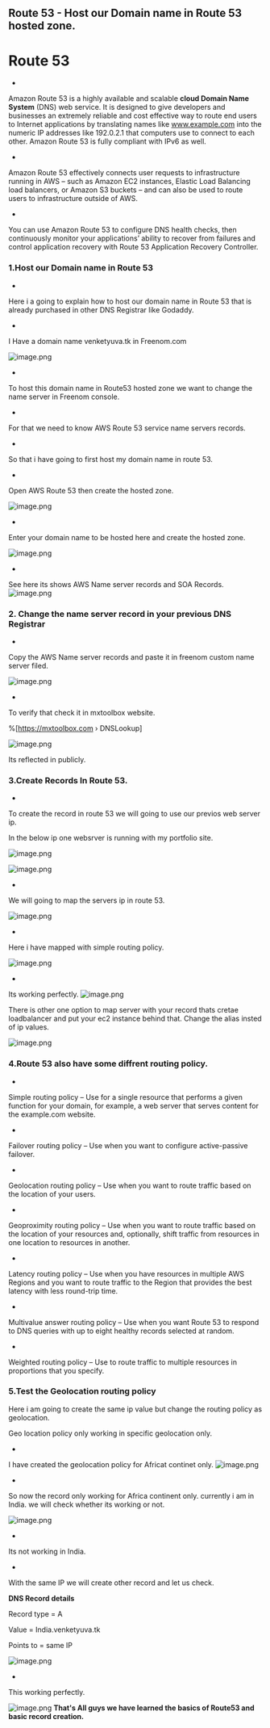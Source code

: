 ## Route 53 - Host our Domain name in Route 53 hosted zone.

# Route 53


- 
Amazon Route 53 is a highly available and scalable **cloud Domain Name System** (DNS) web service. It is designed to give developers and businesses an extremely reliable and cost effective way to route end users to Internet applications by translating names like www.example.com into the numeric IP addresses like 192.0.2.1 that computers use to connect to each other. Amazon Route 53 is fully compliant with IPv6 as well.


- 
Amazon Route 53 effectively connects user requests to infrastructure running in AWS – such as Amazon EC2 instances, Elastic Load Balancing load balancers, or Amazon S3 buckets – and can also be used to route users to infrastructure outside of AWS. 


- 
You can use Amazon Route 53 to configure DNS health checks, then continuously monitor your applications’ ability to recover from failures and control application recovery with Route 53 Application Recovery Controller.


### 1.Host our Domain name in Route 53 


- 
Here i a going to explain how to host our domain name in Route 53 that is already purchased in other DNS Registrar like Godaddy.


- 
I Have a domain name venketyuva.tk in Freenom.com


![image.png](https://cdn.hashnode.com/res/hashnode/image/upload/v1629639015080/C4W3knGv4.png)


- 
To host this domain name in Route53 hosted zone we want to change the name server in Freenom console.


- 
For that we need to know AWS Route 53 service name servers records.


- 
So that i have going to first host my domain name in route 53.


- 
Open AWS Route 53 then create the hosted zone.

![image.png](https://cdn.hashnode.com/res/hashnode/image/upload/v1629639245642/-EWQAbRH0.png)


- 
Enter your domain name to be hosted here and create the hosted zone.

![image.png](https://cdn.hashnode.com/res/hashnode/image/upload/v1629639280809/Sz3O3U4R-.png)


- 
See here its shows AWS Name server records and SOA Records.
![image.png](https://cdn.hashnode.com/res/hashnode/image/upload/v1629639337453/Sk-QieFmm.png)

### 2. Change the name server record in your previous DNS Registrar
- 
Copy the AWS Name server records and paste it in freenom custom name server filed.

![image.png](https://cdn.hashnode.com/res/hashnode/image/upload/v1629639462703/1PQ949KP9.png)


- 
To verify that check it in mxtoolbox website.

%[https://mxtoolbox.com › DNSLookup]




![image.png](https://cdn.hashnode.com/res/hashnode/image/upload/v1629640173075/klkiXsv4w.png)


> 
Its reflected in publicly.

### 3.Create Records In Route 53.


- 
To create the record in route 53 we will going to use our previos web server ip.


> 
In the below ip one websrver is running with my portfolio site.

![image.png](https://cdn.hashnode.com/res/hashnode/image/upload/v1629641475935/xpYBBX1ge.png)



![image.png](https://cdn.hashnode.com/res/hashnode/image/upload/v1629641504175/bHOZNU6sh.png)

- 
We will going  to map the servers ip in route 53.


![image.png](https://cdn.hashnode.com/res/hashnode/image/upload/v1629641606904/ucYQle-pj.png)


- 
Here i have mapped with simple routing policy.

![image.png](https://cdn.hashnode.com/res/hashnode/image/upload/v1629641621177/TPobY6XiSW.png)

- 
Its working perfectly.
![image.png](https://cdn.hashnode.com/res/hashnode/image/upload/v1629641644952/HK-HHQt5Y.png)




> 
There  is other one option to map server with your record thats cretae loadbalancer and put your ec2 instance behind that. Change the alias insted of ip values.

![image.png](https://cdn.hashnode.com/res/hashnode/image/upload/v1629642786089/fFRO4MNxp.png)

### 4.Route 53 also have some diffrent routing policy.


- 
Simple routing policy – Use for a single resource that performs a given function for your domain, for example, a web server that serves content for the example.com website.


- 
Failover routing policy – Use when you want to configure active-passive failover.


- 
Geolocation routing policy – Use when you want to route traffic based on the location of your users.


- 
Geoproximity routing policy – Use when you want to route traffic based on the location of your resources and, optionally, shift traffic from resources in one location to resources in another.


- 
Latency routing policy – Use when you have resources in multiple AWS Regions and you want to route traffic to the Region that provides the best latency with less round-trip time.


- 
Multivalue answer routing policy – Use when you want Route 53 to respond to DNS queries with up to eight healthy records selected at random.


- 
Weighted routing policy – Use to route traffic to multiple resources in proportions that you specify.

### 5.Test the Geolocation routing policy

Here i am going to create the same ip value but change the routing policy as geolocation.


> 
Geo location policy only working in specific geolocation only.


- 
I have created the geolocation policy for Africat continet only.
![image.png](https://cdn.hashnode.com/res/hashnode/image/upload/v1629645617943/W2BWol039.png)


- 
So now the record only working for Africa continent only. currently i am in India.
we will check whether its working or not.


![image.png](https://cdn.hashnode.com/res/hashnode/image/upload/v1629645751437/MlgRgRrz2.png)

- 
Its not working in India.


- 
With the same IP we will create other record and let us check.

**DNS Record details**

> 
Record type = A

> 
Value = India.venketyuva.tk

> 
Points to = same IP


![image.png](https://cdn.hashnode.com/res/hashnode/image/upload/v1629645829995/aHwBFdz6i.png)

- 
This working perfectly.

![image.png](https://cdn.hashnode.com/res/hashnode/image/upload/v1629646627220/FAekAgV8M.png)
**That's All guys we have learned the basics of Route53 and basic record creation.**
